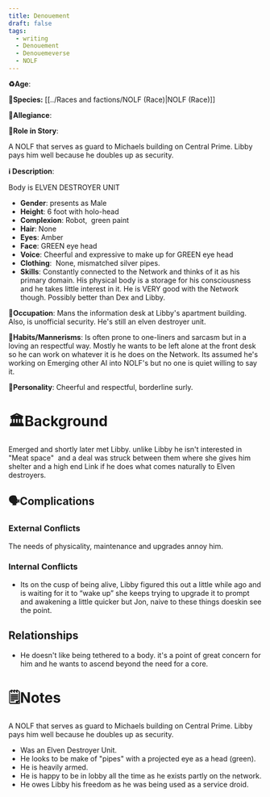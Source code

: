 ```yaml
---
title: Denouement
draft: false
tags:
  - writing
  - Denouement
  - Denouemeverse
  - NOLF
---
```


**♻️Age**:

👾**Species:** [[../Races and factions/NOLF (Race)|NOLF (Race)]]

🏅**Allegiance**:

**🎲Role in Story**:

A NOLF that serves as guard to Michaels building on Central Prime. Libby pays him well because he doubles up as security.

**ℹ️ Description**:

Body is ELVEN DESTROYER UNIT

* **Gender**: presents as Male
* **Height**: 6 foot with holo-head
* **Complexion**: Robot,  green paint
* **Hair**: None
* **Eyes**:  Amber
* **Face**: GREEN eye head
* **Voice**: Cheerful and expressive to make up for GREEN eye head
* **Clothing**:   None, mismatched silver pipes.
* **Skills**: Constantly connected to the Network and thinks of it as his primary domain. His physical body is a storage for his consciousness and he takes little interest in it. He is VERY good with the Network though. Possibly better than Dex and Libby.

**💼Occupation**: Mans the information desk at Libby's apartment building. Also, is unofficial security. He's still an elven destroyer unit.

**🎺Habits/Mannerisms**: Is often prone to one-liners and sarcasm but in a loving an respectful way. Mostly he wants to be left alone at the front desk so he can work on whatever it is he does on the Network. Its assumed he's working on Emerging other AI into NOLF's but no one is quiet willing to say it.

**🧨Personality**: Cheerful and respectful, borderline surly.

# 🏛️Background

Emerged and shortly later met Libby. unlike Libby he isn't interested in "Meat space"  and a deal was struck between them where she gives him shelter and a high end Link if he does what comes naturally to Elven destroyers.

## 🗣️Complications

### **External Conflicts**
The needs of physicality, maintenance and upgrades annoy him.

### **Internal Conflicts**

- Its on the cusp of being alive, Libby figured this out a little while ago and is waiting for it to “wake up” she keeps trying to upgrade it to prompt and awakening a little quicker but Jon, naive to these things doeskin see the point.

## Relationships

- He doesn't like being tethered to a body. it's a point of great concern for him and he wants to ascend beyond the need for a core.

# 🗒️Notes

A NOLF that serves as guard to Michaels building on Central Prime. Libby pays him well because he doubles up as security.

- Was an Elven Destroyer Unit.
- He looks to be make of "pipes" with a projected eye as a head (green).
- He is heavily armed.
- He is happy to be in lobby all the time as he exists partly on the network.
- He owes Libby his freedom as he was being used as a service droid.
